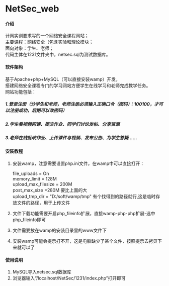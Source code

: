 # NetSec_web

#### 介绍
计网实训要求写的一个网络安全课程网站；    
主要课程：网络安全（包含实验和理论模块；     
面向对象：学生、老师；     
代码主体在1231文件夹中，netsec.sql为测试数据库。



#### 软件架构
基于Apache+php+MySQL（可以直接安装wamp）开发。  
搭建网络安全课程专门的学习网站方便学生在线学习和老师完成教学任务。      
网站功能包括：    
##### 1.登录注册（分学生和老师，老师注册必须输入正确口令（密码）：100100，才可以注册成功，后期可以改密码）    
##### 2.学生看视频网课、提交作业、同学们讨论发帖、分享资源    
##### 3.老师在线批改作业、上传课件与视频、发布公告、为学生答疑……

#### 安装教程

1.  安装wamp，注意需要设置php.ini文件，在wamp中可以直接打开：
                     	
	file_uploads = On      
	memory_limit = 128M     
	upload_max_filesize = 200M    
	post_max_size =280M  要比上面的大    
	upload_tmp_dir = "D:/soft/wamp/tmp" 有个找得到的路径就行,这是临时存放文件的路径，用于上传文件
2.  文件下载功能需要开启php_fileinfo扩展，直接wamp-php-php扩展-选中php_fileinfo即可
3.  文件需要放在wamp的安装目录里的www文件下
4.  安装wamp可能会提示打不开，这是电脑缺少了某个文件，按照提示去拷贝下来就可以了

#### 使用说明

1.  MySQL导入netsec.sql数据库
2.  浏览器输入“/localhost/NetSec/1231/index.php”打开即可

